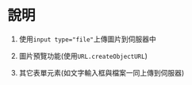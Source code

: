 # 說明

1. 使用`input type="file"`上傳圖片到伺服器中

2. 圖片預覽功能(使用`URL.createObjectURL`)

3. 其它表單元素(如文字輸入框與檔案一同上傳到伺服器)